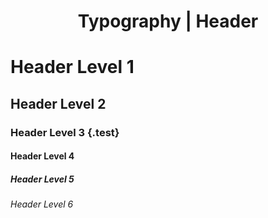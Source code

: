 <h1 style="text-align: center">Typography | Header</h1>

# Header Level 1

## Header Level 2

### Header Level 3 {.test}

#### Header Level 4

##### Header Level 5

###### Header Level 6
